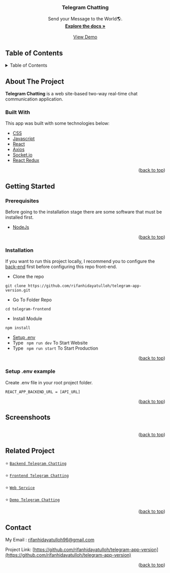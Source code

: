 <div id="top"></div>

<!-- PROJECT LOGO -->
<br />
<div align="center">

  <h3 align="center">Telegram Chatting</h3>

  <p align="center">
    Send your Message to the World🌎.
    <br />
    <a href="#table-of-contents"><strong>Explore the docs »</strong></a>
    <br />
    <br />
    <a href="https://telegram-web-app-eight.vercel.app/">View Demo</a>
  </p>
</div>

<!-- TABLE OF CONTENTS -->
## Table of Contents
<details>
  <summary>Table of Contents</summary>
  <ol>
    <li>
      <a href="#about-the-project">About The Project</a>
      <ul>
        <li><a href="#built-with">Built With</a></li>
      </ul>
    </li>
    <li>
      <a href="#getting-started">Getting Started</a>
      <ul>
        <li><a href="#prerequisites">Prerequisites</a></li>
        <li><a href="#installation">Installation</a></li>
        <li><a href="#setup-env-example">Setup .env example</a></li>
      </ul>
    </li>
    <li><a href="#screenshoots">Screenshots</a></li>
    <li><a href="#related-project">Related Project</a></li>
    <li><a href="#contact">Contact</a></li>
  </ol>
</details>

<!-- ABOUT THE PROJECT -->
## About The Project
**Telegram Chatting** is a web site-based two-way real-time chat communication application.

### Built With
This app was built with some technologies below:
* [CSS](https://developer.mozilla.org/en-US/docs/Web/CSS?retiredLocale=id)
* [Javascript](https://www.javascript.com/)
* [React](https://reactjs.org)
* [Axios](https://axios-http.com/)
* [Socket.io](https://socket.io/)
* [React Redux](https://react-redux.js.org/introduction/getting-started)

<p align="right">(<a href="#top">back to top</a>)</p>

<!-- GETTING STARTED -->
## Getting Started

### Prerequisites

Before going to the installation stage there are some software that must be installed first.

* [NodeJs](https://nodejs.org/en/download/)

<p align="right">(<a href="#top">back to top</a>)</p>

### Installation

If you want to run this project locally, I recommend you to configure the [back-end](https://github.com/rifanhidayatulloh/telegram-api) first before configuring this repo front-end.
- Clone the repo
```
git clone https://github.com/rifanhidayatulloh/telegram-app-version.git
```
- Go To Folder Repo
```
cd telegram-frontend
```
- Install Module
```
npm install
```
- <a href="#setup-env">Setup .env</a>
- Type ` npm run dev` To Start Website
- Type ` npm run start` To Start Production

<p align="right">(<a href="#top">back to top</a>)</p>

### Setup .env example
Create .env file in your root project folder.
```
REACT_APP_BACKEND_URL = [API_URL]
```

<p align="right">(<a href="#top">back to top</a>)</p>

## Screenshoots
<p align="center" display=flex>
   
<table>
 
  
</table>
      
</p>
<p align="right">(<a href="#top">back to top</a>)</p>


## Related Project
:star: [`Backend Telegram Chatting`](https://github.com/rifanhidayatulloh/telegram-api)

:star: [`Frontend Telegram Chatting`](https://github.com/rifanhidayatulloh/telegram-app-version)

:star: [`Web Service`](https://telegram-rest-api.herokuapp.com/)

:star: [`Demo Telegram Chatting`](https://telegram-web-app-eight.vercel.app/)

<p align="right">(<a href="#top">back to top</a>)</p>

## Contact

My Email : rifanhidayatulloh96@gmail.com

Project Link: [https://github.com/rifanhidayatulloh/telegram-app-version](https://github.com/rifanhidayatulloh/telegram-app-version)

<p align="right">(<a href="#top">back to top</a>)</p>
